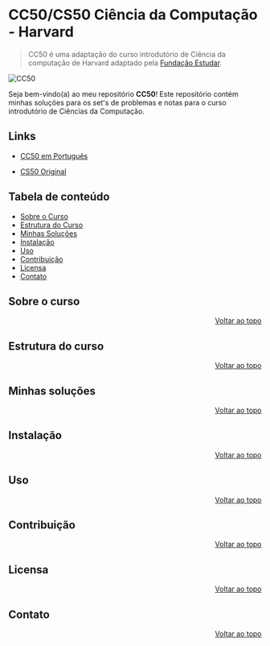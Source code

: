 <h1 id="CC50">CC50/CS50 Ciência da Computação - Harvard</h1> 

> CC50 é uma adaptação do curso introdutório de Ciência
da computação de Harvard adaptado pela [Fundação Estudar](https://www.estudar.org.br/).

![CC50](https://www.estudarfora.org.br/wp-content/uploads/2020/09/FE-EF.jpg.webp)


Seja bem-vindo(a) ao meu repositório **CC50**! Este repositório contém minhas soluções para os set's de problemas e notas para o curso introdutório de Ciências da Computação.

## Links

* [CC50 em Português](https://www.estudarfora.org.br/cursos/cc50/)

* [CS50 Original](https://www.edx.org/learn/computer-science/harvard-university-cs50-s-introduction-to-computer-science)


## Tabela de conteúdo

- [Sobre o Curso](#sobre-o-curso)
- [Estrutura do Curso](#estrutura-do-curso)
- [Minhas Soluções](#minhas-soluções)
- [Instalação](#instalação)
- [Uso](#uso)
- [Contribuição](#contribuição)
- [Licensa](#licensa)
- [Contato](#contato)

## Sobre o curso


<p align="right"><a href="#CC50">Voltar ao topo</a></p>


## Estrutura do curso

<p align="right"><a href="#CC50">Voltar ao topo</a></p>

## Minhas soluções

<p align="right"><a href="#CC50">Voltar ao topo</a></p>

## Instalação

<p align="right"><a href="#CC50">Voltar ao topo</a></p>

## Uso

<p align="right"><a href="#CC50">Voltar ao topo</a></p>

## Contribuição

<p align="right"><a href="#CC50">Voltar ao topo</a></p>

## Licensa

<p align="right"><a href="#CC50">Voltar ao topo</a></p>

## Contato

<p align="right"><a href="#CC50">Voltar ao topo</a></p>
